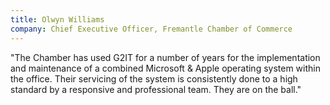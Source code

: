 ```yaml
---
title: Olwyn Williams
company: Chief Executive Officer, Fremantle Chamber of Commerce
---
```

"The Chamber has used G2IT for a number of years for the implementation and maintenance of a combined Microsoft & Apple operating system within the office. Their servicing of the system is consistently done to a high standard by a responsive and professional team. They are on the ball."